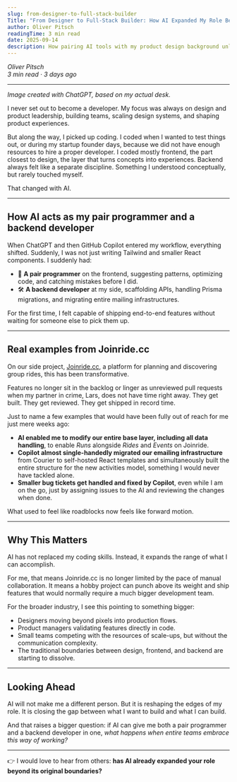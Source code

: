 ```yaml
---
slug: from-designer-to-full-stack-builder
Title: "From Designer to Full-Stack Builder: How AI Expanded My Role Beyond Design and Frontend"
author: Oliver Pitsch
readingTime: 3 min read
date: 2025-09-14
description: How pairing AI tools with my product design background unlocked full-stack velocity and rewired how I ship.
---
```


*Oliver Pitsch*  
*3 min read · 3 days ago*

---

*Image created with ChatGPT, based on my actual desk.*

I never set out to become a developer. My focus was always on design and product leadership, building teams, scaling design systems, and shaping product experiences.

But along the way, I picked up coding. I coded when I wanted to test things out, or during my startup founder days, because we did not have enough resources to hire a proper developer. I coded mostly frontend, the part closest to design, the layer that turns concepts into experiences. Backend always felt like a separate discipline. Something I understood conceptually, but rarely touched myself.

That changed with AI.

---

## How AI acts as my pair programmer and a backend developer

When ChatGPT and then GitHub Copilot entered my workflow, everything shifted. Suddenly, I was not just writing Tailwind and smaller React components. I suddenly had:

- 👥 **A pair programmer** on the frontend, suggesting patterns, optimizing code, and catching mistakes before I did.  
- 🛠️ **A backend developer** at my side, scaffolding APIs, handling Prisma migrations, and migrating entire mailing infrastructures.  

For the first time, I felt capable of shipping end-to-end features without waiting for someone else to pick them up.

---

## Real examples from Joinride.cc

On our side project, [Joinride.cc](https://joinride.cc), a platform for planning and discovering group rides, this has been transformative.

Features no longer sit in the backlog or linger as unreviewed pull requests when my partner in crime, Lars, does not have time right away. They get built. They get reviewed. They get shipped in record time.

Just to name a few examples that would have been fully out of reach for me just mere weeks ago:

- **AI enabled me to modify our entire base layer, including all data handling**, to enable *Runs* alongside *Rides* and *Events* on Joinride.  
- **Copilot almost single-handedly migrated our emailing infrastructure** from Courier to self-hosted React templates and simultaneously built the entire structure for the new activities model, something I would never have tackled alone.  
- **Smaller bug tickets get handled and fixed by Copilot**, even while I am on the go, just by assigning issues to the AI and reviewing the changes when done.  

What used to feel like roadblocks now feels like forward motion.

---

## Why This Matters

AI has not replaced my coding skills. Instead, it expands the range of what I can accomplish.

For me, that means Joinride.cc is no longer limited by the pace of manual collaboration. It means a hobby project can punch above its weight and ship features that would normally require a much bigger development team.

For the broader industry, I see this pointing to something bigger:

- Designers moving beyond pixels into production flows.  
- Product managers validating features directly in code.  
- Small teams competing with the resources of scale-ups, but without the communication complexity.  
- The traditional boundaries between design, frontend, and backend are starting to dissolve.  

---

## Looking Ahead

AI will not make me a different person. But it is reshaping the edges of my role. It is closing the gap between what I want to build and what I can build.

And that raises a bigger question: if AI can give me both a pair programmer and a backend developer in one, *what happens when entire teams embrace this way of working?*

---

👉 I would love to hear from others: **has AI already expanded your role beyond its original boundaries?**
